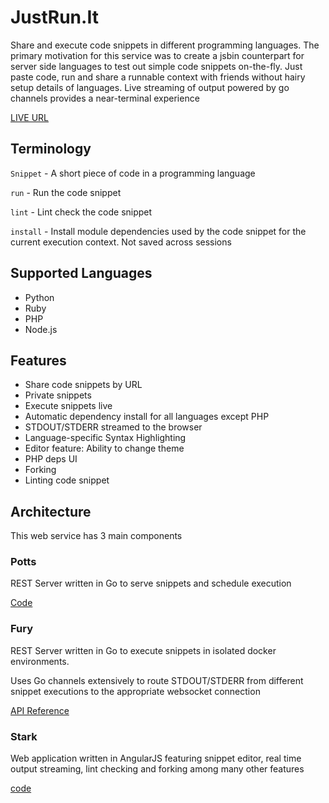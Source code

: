# JustRun.It

Share and execute code snippets in different programming languages. The
primary motivation for this service was to create a jsbin counterpart for
server side languages to test out simple code snippets on-the-fly. Just
paste code, run and share a runnable context with friends without hairy
setup details of languages. Live streaming of output powered by go channels
provides a near-terminal experience

[LIVE URL](http://gophergala.justrun.it/)

## Terminology

`Snippet` - A short piece of code in a programming language 

`run` - Run the code snippet 

`lint` - Lint check the code snippet 

`install` - Install module dependencies used by the code snippet for the current execution
context. Not saved across sessions

## Supported Languages

- Python
- Ruby
- PHP
- Node.js

## Features

- Share code snippets by URL
- Private snippets
- Execute snippets live
- Automatic dependency install for all languages except PHP
- STDOUT/STDERR streamed to the browser
- Language-specific Syntax Highlighting
- Editor feature: Ability to change theme
- PHP deps UI
- Forking
- Linting code snippet

## Architecture

This web service has 3 main components

### Potts

REST Server written in Go to serve snippets and schedule execution

[Code](https://github.com/gophergala/JustRun.It/tree/master/potts)

### Fury

REST Server written in Go to execute snippets in isolated docker environments.

Uses Go channels extensively to route STDOUT/STDERR from different snippet
executions to the appropriate websocket connection

[API Reference](https://github.com/gophergala/JustRun.It/tree/master/fury)

### Stark

Web application written in AngularJS featuring snippet editor, real time 
output streaming, lint checking and forking among many other features

[code](https://github.com/gophergala/JustRun.It/tree/master/stark)

